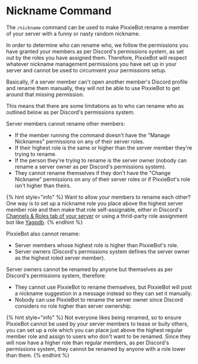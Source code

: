 # Nickname Command

The `/nickname` command can be used to make PixxieBot rename a member of your server with a funny or nasty random nickname.

In order to determine who can rename who, we follow the permissions you have granted your members as per Discord's permissions system, as set out by the roles you have assigned them. Therefore, PixxieBot will respect whatever nickname management permissions you have set up in your server and cannot be used to circumvent your permissions setup.

Basically, if a server member can't open another member's Discord profile and rename them manually, they will not be able to use PixxieBot to get around that missing permission.

This means that there are some limitations as to who can rename who as outlined below as per Discord's permissions system.

Server members cannot rename other members:

- If the member running the command doesn't have the "Manage Nicknames" permissions on any of their server roles.
- If their highest role is the same or higher than the server member they're trying to rename.
- If the person they're trying to rename is the server owner (nobody can rename a server owner as per Discord's permissions system).
- They cannot rename themselves if they don't have the "Change Nickname" permissions on any of their server roles or if PixxieBot's role isn't higher than theirs.

{% hint style="info" %}
Want to allow your members to rename each other? One way is to set up a nickname role you place above the highest server member role and then make that role self-assignable, either in Discord's [Channels & Roles tab of your server](https://support.discord.com/hc/en-us/articles/10394859532823-Community-Onboarding-Examples) or using a thrid-party role assignment bot like [Yagpdb](https://yagpdb.xyz).
{% endhint %}

PixxieBot also cannot rename:

- Server members whose highest role is higher than PixxieBot's role.
- Server owners (Discord's permissions system defines the server owner as the highest roled server member).

Server owners cannot be renamed by anyone but themselves as per Discord's permissions system, therefore:

- They cannot use PixxieBot to rename themselves, but PixxieBot will post a nickname suggestion in a message instead so they can set it manually.
- Nobody can use PixxieBot to rename the server owner since Discord considers no role higher than server ownership.

{% hint style="info" %}
Not everyone likes being renamed, so to ensure PixxieBot cannot be used by your server members to tease or bully others, you can set up a role which you can place just above the highest regular member role and assign to users who don't want to be renamed. Since they will now have a higher role than regular members, as per Discord's permissions system, they cannot be renamed by anyone with a role lower than them.
{% endhint %}
